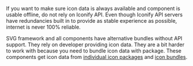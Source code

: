 If you want to make sure icon data is always available and component is usable offline, do not rely on Iconify API. Even though Iconify API servers have redundancies built in to provide as stable experience as possible, internet is never 100% reliable.

SVG framework and all components have alternative bundles without API support. They rely on developer providing icon data. They are a bit harder to work with because you need to bundle icon data with package. These components get icon data from [individual icon packages](/icons/icons.md) and [icon bundles](/icon-components/bundles/index.md).
